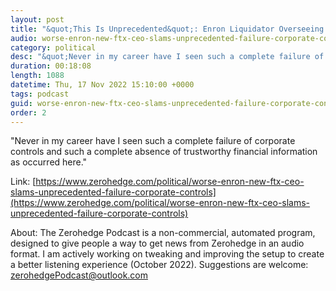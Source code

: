 ```yaml
---
layout: post
title: "&quot;This Is Unprecedented&quot;: Enron Liquidator Overseeing FTX Bankruptcy Speechless: &quot;I Have Never Seen Anything Like This&quot;"
audio: worse-enron-new-ftx-ceo-slams-unprecedented-failure-corporate-controls-0
category: political
desc: "&quot;Never in my career have I seen such a complete failure of corporate controls and such a complete absence of trustworthy financial information as occurred here.&quot;"
duration: 00:18:08
length: 1088
datetime: Thu, 17 Nov 2022 15:10:00 +0000
tags: podcast
guid: worse-enron-new-ftx-ceo-slams-unprecedented-failure-corporate-controls-0
order: 2
---
```

&quot;Never in my career have I seen such a complete failure of corporate controls and such a complete absence of trustworthy financial information as occurred here.&quot;

Link: [https://www.zerohedge.com/political/worse-enron-new-ftx-ceo-slams-unprecedented-failure-corporate-controls](https://www.zerohedge.com/political/worse-enron-new-ftx-ceo-slams-unprecedented-failure-corporate-controls)

About: The Zerohedge Podcast is a non-commercial, automated program, designed to give people a way to get news from Zerohedge in an audio format.  I am actively working on tweaking and improving the setup to create a better listening experience (October 2022).  Suggestions are welcome: [zerohedgePodcast@outlook.com](mailto:zerohedgePodcast@outlook.com)